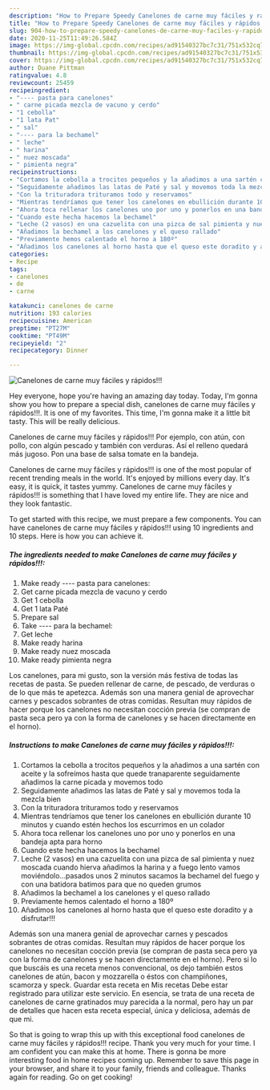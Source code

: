 ```yaml
---
description: "How to Prepare Speedy Canelones de carne muy fáciles y rápidos!!!"
title: "How to Prepare Speedy Canelones de carne muy fáciles y rápidos!!!"
slug: 904-how-to-prepare-speedy-canelones-de-carne-muy-faciles-y-rapidos
date: 2020-11-25T11:49:26.584Z
image: https://img-global.cpcdn.com/recipes/ad91540327bc7c31/751x532cq70/canelones-de-carne-muy-faciles-y-rapidos-foto-principal.jpg
thumbnail: https://img-global.cpcdn.com/recipes/ad91540327bc7c31/751x532cq70/canelones-de-carne-muy-faciles-y-rapidos-foto-principal.jpg
cover: https://img-global.cpcdn.com/recipes/ad91540327bc7c31/751x532cq70/canelones-de-carne-muy-faciles-y-rapidos-foto-principal.jpg
author: Duane Pittman
ratingvalue: 4.8
reviewcount: 25459
recipeingredient:
- "---- pasta para canelones"
- " carne picada mezcla de vacuno y cerdo"
- "1 cebolla"
- "1 lata Pat"
- " sal"
- "---- para la bechamel"
- " leche"
- " harina"
- " nuez moscada"
- " pimienta negra"
recipeinstructions:
- "Cortamos la cebolla a trocitos pequeños y la añadimos a una sartén con aceite y la sofreímos hasta que quede tranaparente seguidamente añadimos la carne picada y movemos todo"
- "Seguidamente añadimos las latas de Paté y sal y movemos toda la mezcla bien"
- "Con la trituradora trituramos todo y reservamos"
- "Mientras tendríamos que tener los canelones en ebullición durante 10 minutos y cuando estén hechos los escurrimos en un colador"
- "Ahora toca rellenar los canelones uno por uno y ponerlos en una bandeja apta para horno"
- "Cuando este hecha hacemos la bechamel"
- "Leche (2 vasos) en una cazuelita con una pizca de sal pimienta y nuez moscada cuando hierva añadimos la harina y a fuego lento vamos moviéndolo...pasados unos 2 minutos sacamos la bechamel del fuego y con una batidora batimos para que no queden grumos"
- "Añadimos la bechamel a los canelones y el queso rallado"
- "Previamente hemos calentado el horno a 180º"
- "Añadimos los canelones al horno hasta que el queso este doradito y a disfrutar!!!"
categories:
- Recipe
tags:
- canelones
- de
- carne

katakunci: canelones de carne 
nutrition: 193 calories
recipecuisine: American
preptime: "PT27M"
cooktime: "PT49M"
recipeyield: "2"
recipecategory: Dinner

---
```



![Canelones de carne muy fáciles y rápidos!!!](https://img-global.cpcdn.com/recipes/ad91540327bc7c31/751x532cq70/canelones-de-carne-muy-faciles-y-rapidos-foto-principal.jpg)

Hey everyone, hope you're having an amazing day today. Today, I'm gonna show you how to prepare a special dish, canelones de carne muy fáciles y rápidos!!!. It is one of my favorites. This time, I'm gonna make it a little bit tasty. This will be really delicious.

Canelones de carne muy fáciles y rápidos!!! Por ejemplo, con atún, con pollo, con algún pescado y también con verduras. Así el relleno quedará más jugoso. Pon una base de salsa tomate en la bandeja.

Canelones de carne muy fáciles y rápidos!!! is one of the most popular of recent trending meals in the world. It's enjoyed by millions every day. It's easy, it is quick, it tastes yummy. Canelones de carne muy fáciles y rápidos!!! is something that I have loved my entire life. They are nice and they look fantastic.


To get started with this recipe, we must prepare a few components. You can have canelones de carne muy fáciles y rápidos!!! using 10 ingredients and 10 steps. Here is how you can achieve it.

<!--inarticleads1-->

##### The ingredients needed to make Canelones de carne muy fáciles y rápidos!!!:

1. Make ready ---- pasta para canelones:
1. Get  carne picada mezcla de vacuno y cerdo
1. Get 1 cebolla
1. Get 1 lata Paté
1. Prepare  sal
1. Take ---- para la bechamel:
1. Get  leche
1. Make ready  harina
1. Make ready  nuez moscada
1. Make ready  pimienta negra


Los canelones, para mi gusto, son la versión más festiva de todas las recetas de pasta. Se pueden rellenar de carne, de pescado, de verduras o de lo que más te apetezca. Además son una manera genial de aprovechar carnes y pescados sobrantes de otras comidas. Resultan muy rápidos de hacer porque los canelones no necesitan cocción previa (se compran de pasta seca pero ya con la forma de canelones y se hacen directamente en el horno). 

<!--inarticleads2-->

##### Instructions to make Canelones de carne muy fáciles y rápidos!!!:

1. Cortamos la cebolla a trocitos pequeños y la añadimos a una sartén con aceite y la sofreímos hasta que quede tranaparente seguidamente añadimos la carne picada y movemos todo
1. Seguidamente añadimos las latas de Paté y sal y movemos toda la mezcla bien
1. Con la trituradora trituramos todo y reservamos
1. Mientras tendríamos que tener los canelones en ebullición durante 10 minutos y cuando estén hechos los escurrimos en un colador
1. Ahora toca rellenar los canelones uno por uno y ponerlos en una bandeja apta para horno
1. Cuando este hecha hacemos la bechamel
1. Leche (2 vasos) en una cazuelita con una pizca de sal pimienta y nuez moscada cuando hierva añadimos la harina y a fuego lento vamos moviéndolo...pasados unos 2 minutos sacamos la bechamel del fuego y con una batidora batimos para que no queden grumos
1. Añadimos la bechamel a los canelones y el queso rallado
1. Previamente hemos calentado el horno a 180º
1. Añadimos los canelones al horno hasta que el queso este doradito y a disfrutar!!!


Además son una manera genial de aprovechar carnes y pescados sobrantes de otras comidas. Resultan muy rápidos de hacer porque los canelones no necesitan cocción previa (se compran de pasta seca pero ya con la forma de canelones y se hacen directamente en el horno). Pero si lo que buscáis es una receta menos convencional, os dejo también estos canelones de atún, bacon y mozzarella o éstos con champiñones, scamorza y speck. Guardar esta receta en Mis recetas Debe estar registrado para utilizar este servicio. En esencia, se trata de una receta de canelones de carne gratinados muy parecida a la normal, pero hay un par de detalles que hacen esta receta especial, única y deliciosa, además de que mi. 

So that is going to wrap this up with this exceptional food canelones de carne muy fáciles y rápidos!!! recipe. Thank you very much for your time. I am confident you can make this at home. There is gonna be more interesting food in home recipes coming up. Remember to save this page in your browser, and share it to your family, friends and colleague. Thanks again for reading. Go on get cooking!
